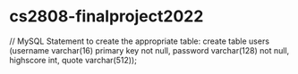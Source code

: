 # cs2808-finalproject2022

// MySQL Statement to create the appropriate table:
create table users (username varchar(16) primary key not null, password varchar(128) not null, highscore int, quote varchar(512));


